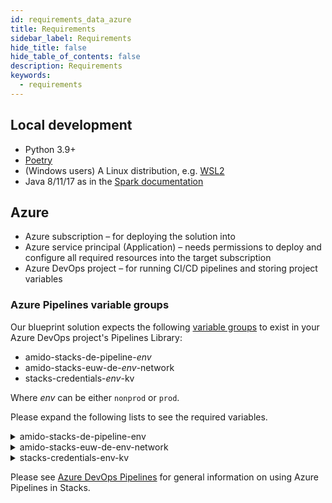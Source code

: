 ```yaml
---
id: requirements_data_azure
title: Requirements
sidebar_label: Requirements
hide_title: false
hide_table_of_contents: false
description: Requirements
keywords:
  - requirements
---
```


## Local development

* Python 3.9+
* [Poetry](https://python-poetry.org/docs/)
* (Windows users) A Linux distribution, e.g. [WSL2](https://docs.microsoft.com/en-us/windows/wsl/install)
* Java 8/11/17 as in the [Spark documentation](https://spark.apache.org/docs/latest/)

## Azure

* Azure subscription – for deploying the solution into
* Azure service principal (Application) – needs permissions to deploy and configure all required
resources into the target subscription
* Azure DevOps project – for running CI/CD pipelines and storing project variables

### Azure Pipelines variable groups

Our blueprint solution expects the following [variable groups](https://learn.microsoft.com/en-us/azure/devops/pipelines/library/variable-groups?view=azure-devops&tabs=yaml)
to exist in your Azure DevOps project's Pipelines Library:

* amido-stacks-de-pipeline-_env_
* amido-stacks-euw-de-_env_-network
* stacks-credentials-_env_-kv

Where _env_ can be either `nonprod` or `prod`.

Please expand the following lists to see the required variables.

<details>
  <summary>amido-stacks-de-pipeline-env</summary>

  * ADLS_DataLake_URL: Azure Data Lake Storage Gen2 URL
  * azure_subscription_id
  * azure-client-secret
  * blob_adls_storage: Azure Data Lake Storage Gen2 name
  * blob_configStorage: Blob storage name
  * Blob_ConfigStore_serviceEndpoint: Blob service URL
  * databricksHost: Databricks UI URL
  * databricksWorkspaceResourceId
  * datafactoryname
  * github_token
  * integration_runtime_name
  * KeyVault_baseURL: Vault URI
  * keyvault_name: Key Vault name
  * location: Azure region
  * pe_subnet_prefix: Subnet CIDR, e.g. ["10.3.1.0/24"]
  * private_subnet_prefix: Subnet CIDR, e.g. ["10.3.1.0/24"]
  * public_subnet_prefix: Subnet CIDR, e.g. ["10.3.1.0/24"]
  * resource_group: Name of the resource group
  * sql_connection: Connection string to Azure SQL database

</details>

<details>
  <summary>amido-stacks-euw-de-env-network</summary>

  * pe_resource_group_name: Name of the resource group to provision private VNet to
  * pe_vnet_name: Private VNet name
  * pe_subnet_name: Name of the subnet to provision private endpoints into

</details>

<details>
  <summary>stacks-credentials-env-kv</summary>

  * azure-client-id
  * azure-client-secret
  * azure-subscription-id
  * azure-tenant-id

</details>

Please see [Azure DevOps Pipelines](https://stacks.amido.com/docs/infrastructure/azure/pipelines/azure_devops)
for general information on using Azure Pipelines in Stacks.
